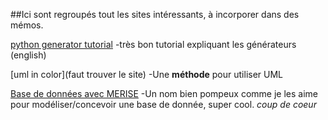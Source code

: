 ##Ici sont regroupés tout les sites intéressants, à incorporer dans des mémos.

[python generator tutorial](https://jeffknupp.com/blog/2013/04/07/improve-your-python-yield-and-generators-explained/)
-très bon tutorial expliquant les générateurs (english)

[uml in color](faut trouver le site)
-Une **méthode** pour utiliser UML

[Base de données avec MERISE](https://ineumann.developpez.com/tutoriels/merise/initiation-merise/)
-Un nom bien pompeux comme je les aime pour modéliser/concevoir une base de donnée, super cool. *coup de coeur*
